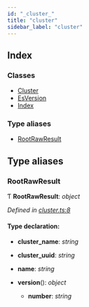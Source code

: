 ```yaml
---
id: "_cluster_"
title: "cluster"
sidebar_label: "cluster"
---
```


## Index

### Classes

* [Cluster](../classes/_cluster_.cluster.md)
* [EsVersion](../classes/_cluster_.esversion.md)
* [Index](../classes/_cluster_.index.md)

### Type aliases

* [RootRawResult](_cluster_.md#rootrawresult)

## Type aliases

###  RootRawResult

Ƭ **RootRawResult**: *object*

*Defined in [cluster.ts:8](https://github.com/kindritskyiMax/elasticmagic-js/blob/3a76a7e/src/cluster.ts#L8)*

#### Type declaration:

* **cluster_name**: *string*

* **cluster_uuid**: *string*

* **name**: *string*

* **version**(): *object*

  * **number**: *string*
